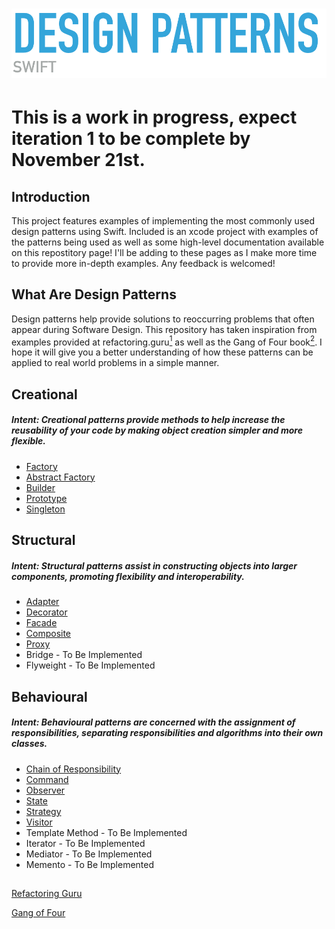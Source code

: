 
# ![Design Patterns](https://github.com/charlesmolyneux/DesignPatterns-Swift/blob/master/Documentation/Images/designlogo.png)

# This is a work in progress, expect iteration 1 to be complete by November 21st. 

## Introduction
This project features examples of implementing the most commonly used design patterns using Swift.
Included is an xcode project with examples of the patterns being used as well as some high-level documentation available on this repostitory page!
I'll be adding to these pages as I make more time to provide more in-depth examples.
Any feedback is welcomed!

## What Are Design Patterns
Design patterns help provide solutions to reoccurring problems that often appear during Software Design.
This repository has taken inspiration from examples provided at refactoring.guru[<sup>1</sup>](#1) as well as the Gang of Four book[<sup>2</sup>](#2).
I hope it will give you a better understanding of how these patterns can be applied to real world problems in a simple manner.

## Creational
#####  Intent: Creational patterns provide methods to help increase the reusability of your code by making object creation simpler and more flexible.

 - [Factory](https://github.com/charlesmolyneux/DesignPatterns-Swift/blob/master/Documentation/Creational/Factory.md)
- [Abstract Factory](https://github.com/charlesmolyneux/DesignPatterns-Swift/blob/master/Documentation/Creational/Factory.md)
- [Builder](https://github.com/charlesmolyneux/DesignPatterns-Swift/blob/master/Documentation/Creational/Builder.md)
- [Prototype](https://github.com/charlesmolyneux/DesignPatterns-Swift/blob/master/Documentation/Creational/Prototype.md)
- [Singleton](https://github.com/charlesmolyneux/DesignPatterns-Swift/blob/master/Documentation/Creational/Singleton.md)

## Structural
#####  Intent: Structural patterns assist in constructing objects into larger components, promoting flexibility and interoperability.

 - [Adapter](https://github.com/charlesmolyneux/DesignPatterns-Swift/blob/master/Documentation/Structural/Adapter.md)
 - [Decorator](https://github.com/charlesmolyneux/DesignPatterns-Swift/blob/master/Documentation/Structural/Decorator.md)
 - [Facade](https://github.com/charlesmolyneux/DesignPatterns-Swift/blob/master/Documentation/Structural/Facade.md)
 - [Composite](https://github.com/charlesmolyneux/DesignPatterns-Swift/blob/master/Documentation/Structural/Composite.md)
 - [Proxy](https://github.com/charlesmolyneux/DesignPatterns-Swift/blob/master/Documentation/Structural/Proxy.md)
 - Bridge  - To Be Implemented
 - Flyweight - To Be Implemented

## Behavioural
#####  Intent: Behavioural patterns are concerned with the assignment of responsibilities, separating responsibilities and algorithms into their own classes.

 - [Chain of Responsibility](https://github.com/charlesmolyneux/DesignPatterns-Swift/blob/master/Documentation/Behavioural/ChainOfCommand.md)
- [Command](https://github.com/charlesmolyneux/DesignPatterns-Swift/blob/master/Documentation/Behavioural/Command.md)
- [Observer](https://github.com/charlesmolyneux/DesignPatterns-Swift/blob/master/Documentation/Behavioural/Observer.md)
- [State](https://github.com/charlesmolyneux/DesignPatterns-Swift/blob/master/Documentation/Behavioural/State.md)
- [Strategy](https://github.com/charlesmolyneux/DesignPatterns-Swift/blob/master/Documentation/Behavioural/Strategy.md)
- [Visitor](https://github.com/charlesmolyneux/DesignPatterns-Swift/blob/master/Documentation/Behavioural/Visitor.md)
- Template Method - To Be Implemented
-  Iterator - To Be Implemented
- Mediator - To Be Implemented
- Memento - To Be Implemented



##

<a class="anchor" id="1"></a> [Refactoring Guru](https://refactoring.guru/design-patterns)

<a class="anchor" id="2"></a> [Gang of Four](https://www.amazon.co.uk/Design-Patterns-Object-Oriented-Addison-Wesley-Professional-ebook/dp/B000SEIBB8)
